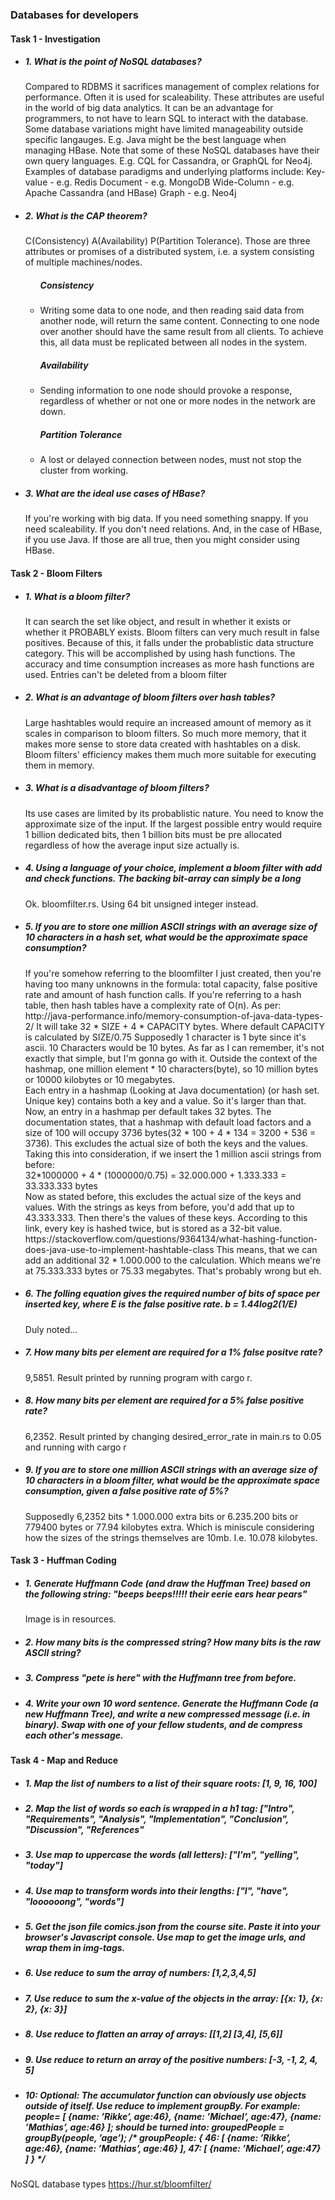<h3>Databases for developers</h3>


<h4>Task 1 - Investigation</h4>
<ul>
    <li>
        <h5>1. What is the point of NoSQL databases?</h5>
        <p>
            Compared to RDBMS it sacrifices management of complex relations for performance. 
            Often it is used for scaleability. These attributes are useful in the world of big data analytics.
            It can be an advantage for programmers, to not have to learn SQL to interact with the database.
            Some database variations might have limited manageability outside specific langauges.
            E.g. Java might be the best language when managing HBase. 
            Note that some of these NoSQL databases have their own query languages.
            E.g. CQL for Cassandra, or GraphQL for Neo4j.
            Examples of database paradigms and underlying platforms include:
            Key-value - e.g. Redis
            Document - e.g. MongoDB
            Wide-Column - e.g. Apache Cassandra (and HBase)
            Graph - e.g. Neo4j
        </p>
    </li>
    <li>
        <h5>2. What is the CAP theorem?</h5>
        <p>C(Consistency) A(Availability) P(Partition Tolerance). Those are three attributes or promises of a distributed system, i.e. a system consisting of multiple machines/nodes.
        <ul>
            <h5>Consistency</h5>
            <li>
                <p>Writing some data to one node, and then reading said data from another node, will return the same content. Connecting to one node over another should have the same result from all clients. To achieve this, all data must be replicated between all nodes in the system.</p>
            </li>
            <h5>Availability</h5>
            <li>
                <p>Sending information to one node should provoke a response, regardless of whether or not one or more nodes in the network are down.</p>
            </li>
            <h5>Partition Tolerance</h5>
            <li>
                <p>A lost or delayed connection between nodes, must not stop the cluster from working.</p>
            </li>
        </ul>
        </p>
    </li>
    <li>
        <h5>3. What are the ideal use cases of HBase?</h5>
        <p>If you're working with big data. If you need something snappy. If you need scaleability. If you don't need relations. And, in the case of HBase, if you use Java. If those are all true, then you might consider using HBase.</p>
    </li>
</ul>
<h4>Task 2 - Bloom Filters</h4>
<ul>
    <li>
        <h5>1. What is a bloom filter?</h5>
        <p>It can search the set like object, and result in whether it exists or whether it PROBABLY exists. Bloom filters can very much result in false positives. Because of this, it falls under the probablistic data structure category. This will be accomplished by using hash functions. The accuracy and time consumption increases as more hash functions are used. Entries can't be deleted from a bloom filter</p>
    </li>
    <li>
        <h5>2. What is an advantage of bloom filters over hash tables?</h5>
        <p>Large hashtables would require an increased amount of memory as it scales in comparison to bloom filters. So much more memory, that it makes more sense to store data created with hashtables on a disk. Bloom filters' efficiency makes them much more suitable for executing them in memory.</p>
    </li>
    <li>
        <h5>3. What is a disadvantage of bloom filters?</h5>
        <p>Its use cases are limited by its probablistic nature. You need to know the approximate size of the input. If the largest possible entry would require 1 billion dedicated bits, then 1 billion bits must be pre allocated regardless of how the average input size actually is. </p>
    </li>
    <li>
        <h5>4. Using a language of your choice, implement a bloom filter with add and check functions. The backing bit-array can simply be a long</h5>
        <p>Ok. bloomfilter.rs. Using 64 bit unsigned integer instead.</p>
    </li>
    <li>
        <h5>5. If you are to store one million ASCII strings with an average size of 10 characters in a hash set, what would be the approximate space consumption?</h5>
        <p>If you're somehow referring to the bloomfilter I just created, then you're having too many unknowns in the formula: total capacity, false positive rate and amount of hash function calls. 
        If you're referring to a hash table, then hash tables have a complexity rate of O(n).
        As per: http://java-performance.info/memory-consumption-of-java-data-types-2/
        It will take 32 * SIZE + 4 * CAPACITY bytes. Where default CAPACITY is calculated by SIZE/0.75
        Supposedly 1 character is 1 byte since it's ascii. 10 Characters would be 10 bytes. As far as I can remember, it's not exactly that simple, but I'm gonna go with it.
        Outside the context of the hashmap, one million element * 10 characters(byte), so 10 million bytes or 10000 kilobytes or 10 megabytes. 
        <br>
        Each entry in a hashmap (Looking at Java documentation) (or hash set. Unique key) contains both a key and a value. So it's larger than that. Now, an entry in a hashmap per default takes 32 bytes. The documentation states, that a hashmap with default load factors and a size of 100 will occupy 3736 bytes(32 * 100 + 4 * 134 = 3200 + 536 = 3736). This excludes the actual size of both the keys and the values. Taking this into consideration, if we insert the 1 million ascii strings from before:
        <br>
        32*1000000 + 4 * (1000000/0.75) = 32.000.000 + 1.333.333 = 33.333.333 bytes
        <br>
        Now as stated before, this excludes the actual size of the keys and values. With the strings as keys from before, you'd add that up to 43.333.333. Then there's the values of these keys. According to this link, every key is hashed twice, but is stored as a 32-bit value. https://stackoverflow.com/questions/9364134/what-hashing-function-does-java-use-to-implement-hashtable-class
        This means, that we can add an additional 32 * 1.000.000 to the calculation. Which means we're at 75.333.333 bytes or 75.33 megabytes. That's probably wrong but eh.
        </p>
    </li>
    <li>
        <h5>6. The folling equation gives the required number of bits of space per inserted key, where E is the false positive rate. b = 1.44log2(1/E) </h5>
        <p>Duly noted...</p>
    </li>
    <li>
        <h5>7. How many bits per element are required for a 1% false positve rate?</h5>
        <p>9,5851. Result printed by running program with cargo r. </p>
    </li>
    <li>
        <h5>8. How many bits per element are required for a 5% false positive rate?</h5>
        <p>6,2352. Result printed by changing desired_error_rate in main.rs to 0.05 and running with cargo r </p>
    </li>
    <li>
        <h5>9. If you are to store one million ASCII strings with an average size of 10 characters in a bloom filter, what would be the approximate space consumption, given a false positive rate of 5%?</h5>
        <p>Supposedly 6,2352 bits * 1.000.000 extra bits or 6.235.200 bits or 779400 bytes or 77.94 kilobytes extra. Which is miniscule considering how the sizes of the strings themselves are 10mb. I.e. 10.078 kilobytes.  </p>
    </li>
</ul>
<h4>Task 3 - Huffman Coding</h4>
<ul>
    <li>
        <h5>1. Generate Huffmann Code (and draw the Huffman Tree) based on the following string: "beeps beeps!!!!! their eerie ears hear pears"</h5>
        <p>Image is in resources.</p>
    </li>
    <li>
        <h5>2. How many bits is the compressed string? How many bits is the raw ASCII string?</h5>
        <p></p>
    </li>
    <li>
        <h5>3. Compress "pete is here" with the Huffmann tree from before.</h5>
        <p></p>
    </li>
    <li>
        <h5>4. Write your own 10 word sentence. Generate the Huffmann Code (a new Huffmann Tree), and write a new compressed message (i.e. in binary). Swap with one of your fellow students, and de compress each other's message.</h5>
        <p></p>
    </li>
</ul>
<h4>Task 4 - Map and Reduce</h4>
<ul>
    <li>
        <h5>1. Map the list of numbers to a list of their square roots: [1, 9, 16, 100]</h5>
        <p></p>
    </li>
    <li>
        <h5>2. Map the list of words so each is wrapped in a h1 tag: ["Intro", "Requirements", "Analysis", "Implementation", "Conclusion", "Discussion", "References"</h5>
        <p></p>
    </li>
    <li>
        <h5>3. Use map to uppercase the words (all letters): ["I'm", "yelling", "today"]</h5>
        <p></p>
    </li>
    <li>
        <h5>4. Use map to transform words into their lengths: ["I", "have", "loooooong", "words"]</h5>
        <p></p>
    </li>
    <li>
        <h5>5. Get the json file comics.json from the course site. Paste it into your browser's Javascript console. Use map to get the image urls, and wrap them in img-tags.</h5>
        <p></p>
    </li>
    <li>
        <h5>6. Use reduce to sum the array of numbers: [1,2,3,4,5]</h5>
        <p></p>
    </li>
    <li>
        <h5>7. Use reduce to sum the x-value of the objects in the array: [{x: 1}, {x: 2}, {x: 3}]</h5>
        <p></p>
    </li>
    <li>
        <h5>8. Use reduce to flatten an array of arrays: [[1,2] [3,4], [5,6]]</h5>
        <p></p>
    </li>
    <li>
        <h5>9. Use reduce to return an array of the positive numbers: [-3, -1, 2, 4, 5]</h5>
        <p></p>
    </li>
    <li>
        <h5>10: Optional: The accumulator function can obviously use objects outside of itself. Use reduce to implement groupBy. For example:      
        people= [
            {name: ’Rikke’, age:46},
            {name: ’Michael’, age:47},
            {name: ’Mathias’, age:46}
        ];
        should be turned into:
            groupedPeople = groupBy(people, ’age’);
            /*
            groupPeople: {
                46: [
                    {name: ’Rikke’, age:46},
                    {name: ’Mathias’, age:46}
                ],
                47: [
                    {name: ’Michael’, age:47}
                ]
            }
            */
        </h5>
        <p></p>
    </li>
</ul>


NoSQL database types 
https://hur.st/bloomfilter/